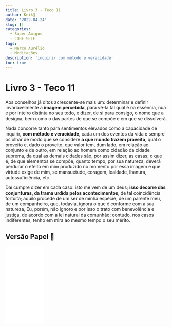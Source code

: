 ```yaml
---
title: Livro 3 - Teco 11
author: Keik@
date: '2022-04-24'
slug: []
categories:
  - Super Amigos
  - CORE SELF
tags:
  - Marco Aurélio
  - Meditações
description: 'inquirir com método e veracidade'
toc: true
---
```


# Livro 3 - Teco 11

Aos conselhos já ditos acrescente-se mais um: determinar e definir invariavelmente a **imagem percebida**, para vê-la tal qual é na essência, nua e por inteiro distinta no seu todo, e dizer, de si para consigo, o nome que a designa, bem como o das partes de que se compõe e em que se dissolverá.

Nada concorre tanto para sentimentos elevados como a capacidade de inquirir, **com método e veracidade**, cada um dos eventos da vida e sempre os olhar de modo que se considere **a que mundo trazem proveito**, qual o proveito e, dado o proveito, que valor tem, dum lado, em relação ao conjunto e de outro, em relação ao homem como cidadão da cidade suprema, da qual as demais cidades são, por assim dizer, as casas; o que é, de que elementos se compõe, quanto tempo, por sua natureza, deverá perdurar o efeito em mim produzido no momento por essa imagem e que virtude exige de mim, se mansuetude, coragem, lealdade, lhanura, autossuficiência, etc. 

Daí cumpre dizer em cada caso: isto me vem de um deus; **isso decorre das conjunturas, da trama urdida pelos acontecimentos**, de tal coincidência fortuita; aquilo procede de um ser de minha espécie, de um parente meu, de um companheiro, que, todavia, ignora o que é conforme com a sua natureza, Eu, porém, não ignoro e por isso o trato com benevolência e justiça, de acordo com a lei natural da comunhão; contudo, nos casos indiferentes, tenho em mira ao mesmo tempo o seu mérito.

## Versão Papel :book:
<iframe style="width:120px;height:240px;" marginwidth="0" marginheight="0" scrolling="no" frameborder="0" src="//ws-na.amazon-adsystem.com/widgets/q?ServiceVersion=20070822&OneJS=1&Operation=GetAdHtml&MarketPlace=BR&source=ss&ref=as_ss_li_til&ad_type=product_link&tracking_id=mundodekeika-20&language=pt_BR&marketplace=amazon&region=BR&placement=B092FVY4BB&asins=B092FVY4BB&linkId=37c5ec14221f61f811029aa88b520891&show_border=true&link_opens_in_new_window=true"></iframe>